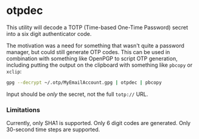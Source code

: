 # otpdec

This utility will decode a TOTP (Time-based One-Time Password) secret into a six digit authenticator code.

The motivation was a need for something that wasn't quite a password manager, but could still generate OTP codes. This can be used in combination with something like OpenPGP to script OTP generation, including putting the output on the clipboard with something like `pbcopy` or `xclip`:

```sh
gpg --decrypt ~/.otp/MyEmailAccount.gpg | otpdec | pbcopy
```

Input should be _only_ the secret, not the full `totp://` URL.


### Limitations

Currently, only SHA1 is supported.
Only 6 digit codes are generated. 
Only 30-second time steps are supported.
